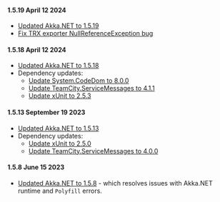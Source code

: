 #### 1.5.19 April 12 2024

* [Updated Akka.NET to 1.5.19](https://github.com/akkadotnet/akka.net/releases/tag/1.5.19)
* [Fix TRX exporter NullReferenceException bug](https://github.com/akkadotnet/Akka.MultiNodeTestRunner/pull/234)

#### 1.5.18 April 12 2024

* [Updated Akka.NET to 1.5.18](https://github.com/akkadotnet/akka.net/releases/tag/1.5.18)
* Dependency updates:
  * [Update System.CodeDom to 8.0.0](https://github.com/akkadotnet/Akka.MultiNodeTestRunner/pull/217)
  * [Update TeamCity.ServiceMessages to 4.1.1](https://github.com/akkadotnet/Akka.MultiNodeTestRunner/pull/205)
  * [Update xUnit to 2.5.3](https://github.com/akkadotnet/Akka.MultiNodeTestRunner/pull/228)

#### 1.5.13 September 19 2023

* [Updated Akka.NET to 1.5.13](https://github.com/akkadotnet/akka.net/releases/tag/1.5.13)
* Dependency updates:
  * [Update xUnit to 2.5.0](https://github.com/akkadotnet/Akka.MultiNodeTestRunner/pull/201)
  * [Update TeamCity.ServiceMessages to 4.0.0](https://github.com/akkadotnet/Akka.MultiNodeTestRunner/pull/201)

#### 1.5.8 June 15 2023

* [Updated Akka.NET to 1.5.8](https://github.com/akkadotnet/akka.net/releases/tag/1.5.8) - which resolves issues with Akka.NET runtime and `Polyfill` errors.
